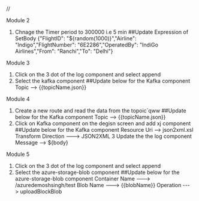 // 

Module 2

1. Chnage the Timer period to 300000 i.e 5 min
##Update Expression of SetBody
{"FlightID": "${random(1000)}","Airline": "Indigo","FlightNumber": "6E2286","OperatedBy": "IndiGo Airlines","From": "Ranchi","To": "Delhi"}



Module 3

1. Click on the 3 dot of the log component and select append
2. Select the kafka component
  ##Update below for the Kafka component 
    Topic  --> {{topicName.json}}

Module 4

1. Create a new route and read the data from the topoic`qww
  ##Update below for the Kafka component 
    Topic  --> {{topicName.json}}
2. Click on Kafka component on the degisn screen and add xj component
   ##Update below for the Kafka component 
   Resource Uri  --> json2xml.xsl
   Transform Direction ---> JSON2XML
3 Update the the log component 
   Message --> ${body}
                                                                                 
Module 5

1. Click on the 3 dot of the log component and select append 
2. Select the azure-storage-blob component 
  ##Update below for the azure-storage-blob component
    Container Name ---> /azuredemoshsingh/test
    Blob Name ---> {{blobName}}
    Operation ---> uploadBlockBlob

